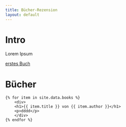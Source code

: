 ```yaml
---
title: Bücher-Rezension
layout: default
---
```

# Intro
Lorem Ipsum

[erstes Buch](books/first.md)

# Bücher
    {% for item in site.data.books %}
        <div>
        <h1>{{ item.title }} von {{ item.author }}</h1>
        <p>dddd</p>
        </div>
    {% endfor %}
